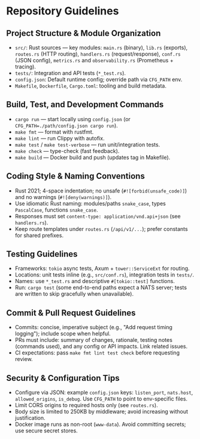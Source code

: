 # Repository Guidelines

## Project Structure & Module Organization
- `src/`: Rust sources — key modules: `main.rs` (binary), `lib.rs` (exports), `routes.rs` (HTTP routing), `handlers.rs` (request/response), `conf.rs` (JSON config), `metrics.rs` and `observability.rs` (Prometheus + tracing).
- `tests/`: Integration and API tests (`*_test.rs`).
- `config.json`: Default runtime config; override path via `CFG_PATH` env.
- `Makefile`, `Dockerfile`, `Cargo.toml`: tooling and build metadata.

## Build, Test, and Development Commands
- `cargo run` — start locally using `config.json` (or `CFG_PATH=./path/config.json cargo run`).
- `make fmt` — format with rustfmt.
- `make lint` — run Clippy with autofix.
- `make test` / `make test-verbose` — run unit/integration tests.
- `make check` — type-check (fast feedback).
- `make build` — Docker build and push (updates tag in Makefile).

## Coding Style & Naming Conventions
- Rust 2021; 4-space indentation; no unsafe (`#![forbid(unsafe_code)]`) and no warnings (`#![deny(warnings)]`).
- Use idiomatic Rust naming: modules/paths `snake_case`, types `PascalCase`, functions `snake_case`.
- Responses must set `content-type: application/vnd.api+json` (see `handlers.rs`).
- Keep route templates under `routes.rs` (`/api/v1/...`); prefer constants for shared prefixes.

## Testing Guidelines
- Frameworks: `tokio` async tests, Axum + `tower::ServiceExt` for routing.
- Locations: unit tests inline (e.g., `src/conf.rs`), integration tests in `tests/`.
- Names: use `*_test.rs` and descriptive `#[tokio::test]` functions.
- Run: `cargo test` (some end-to-end paths expect a NATS server; tests are written to skip gracefully when unavailable).

## Commit & Pull Request Guidelines
- Commits: concise, imperative subject (e.g., "Add request timing logging"); include scope when helpful.
- PRs must include: summary of changes, rationale, testing notes (commands used), and any config or API impacts. Link related issues.
- CI expectations: pass `make fmt lint test check` before requesting review.

## Security & Configuration Tips
- Configure via JSON: example `config.json` keys: `listen_port`, `nats.host`, `allowed_origins`, `is_debug`. Use `CFG_PATH` to point to env-specific files.
- Limit CORS origins to required hosts only (see `routes.rs`).
- Body size is limited to 250KB by middleware; avoid increasing without justification.
- Docker image runs as non-root (`www-data`). Avoid committing secrets; use secure secret stores.


